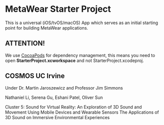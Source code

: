# MetaWear Starter Project
This is a universal (iOS/tvOS/macOS) App which serves as an initial starting point for building MetaWear applications.

## ATTENTION!
We use [CocoaPods](http://cocoapods.org) for dependency management, this means you need to open **StarterProject.xcworkspace** and not StarterProject.xcodeproj.

## COSMOS UC Irvine
Under Dr. Martin Jaroszewicz and Professor Jim Simmons

Nathaniel Li, Serena Gu, Eshani Patel, Oliver Sun

Cluster 5: Sound for Virtual Reality: An Exploration of 3D Sound and Movement Using Mobile Devices and Wearable Sensors
The Applications of 3D Sound on Immersive Environmental Experiences
